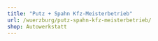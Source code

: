 ```yaml
---
title: "Putz + Spahn Kfz-Meisterbetrieb"
url: /wuerzburg/putz-spahn-kfz-meisterbetrieb/
shop: Autowerkstatt
---
```

